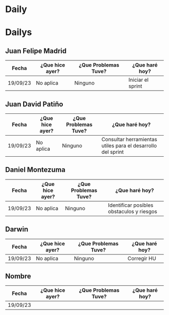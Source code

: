 # Daily

# Dailys

## Juan Felipe Madrid

| Fecha | ¿Que hice ayer? | ¿Que Problemas Tuve? | ¿Que haré hoy? |
| --- | --- | --- | --- |
| 19/09/23 | No aplica | Ninguno | Iniciar el sprint |

## Juan David Patiño

| Fecha | ¿Que hice ayer? | ¿Que Problemas Tuve? | ¿Que haré hoy? |
| --- | --- | --- | --- |
| 19/09/23 | No aplica | Ninguno | Consultar herramientas utiles para el desarrollo del sprint |

## Daniel Montezuma

| Fecha | ¿Que hice ayer? | ¿Que Problemas Tuve? | ¿Que haré hoy? |
| --- | --- | --- | --- |
| 19/09/23 | No aplica | Ninguno | Identificar posibles obstaculos y riesgos |


## Darwin

| Fecha | ¿Que hice ayer? | ¿Que Problemas Tuve? | ¿Que haré hoy? |
| --- | --- | --- | --- |
| 19/09/23 | No aplica | Ninguno | Corregir HU |

## Nombre

| Fecha | ¿Que hice ayer? | ¿Que Problemas Tuve? | ¿Que haré hoy? |
| --- | --- | --- | --- |
| 19/09/23 |  |  |  |
